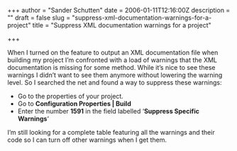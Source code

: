 +++
author = "Sander Schutten"
date = 2006-01-11T12:16:00Z
description = ""
draft = false
slug = "suppress-xml-documentation-warnings-for-a-project"
title = "Suppress XML documentation warnings for a project"

+++


When I turned on the feature to output an XML documentation file when building my project I’m confronted with a load of warnings that the XML documentation is missing for some method. While it’s nice to see these warnings I didn’t want to see them anymore without lowering the warning level. So I searched the net and found a way to suppress these warnings:

- Go to the properties of your project.
- Go to **Configuration Properties | Build**
- Enter the number **1591** in the field labelled ‘**Suppress Specific Warnings**‘

I’m still looking for a complete table featuring all the warnings and their code so I can turn off other warnings when I get them.

